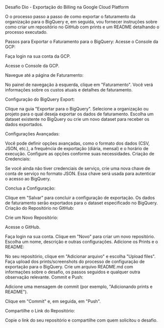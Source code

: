 

Desafio Dio - Exportação do Billing na Google Cloud Platform


O o processo passo a passo de como exportar o faturamento da organização para o BigQuery e, em seguida, vou fornecer instruções sobre como criar um repositório no GitHub com prints e um README detalhando o processo executado.

Passos para Exportar o Faturamento para o BigQuery:
Acesse o Console da GCP:

Faça login na sua conta da GCP.

Acesse o Console da GCP.

Navegue até a página de Faturamento:


No painel de navegação à esquerda, clique em "Faturamento".
Você verá informações sobre os custos atuais e detalhes de faturamento.

Configuração do BigQuery Export:

Clique na guia "Exportar para o BigQuery".
Selecione a organização ou projeto para o qual deseja exportar os dados de faturamento.
Escolha um dataset existente no BigQuery ou crie um novo dataset para receber os dados exportados.

Configurações Avançadas:

Você pode definir opções avançadas, como o formato dos dados (CSV, JSON, etc.), a frequência de exportação (diária, mensal) e o horário de execução.
Configure as opções conforme suas necessidades.
Criação de Credenciais:

Se você ainda não tiver credenciais de serviço, crie uma nova chave de conta de serviço no formato JSON.
Essa chave será usada para autenticar o acesso ao BigQuery.

Conclua a Configuração:

Clique em "Salvar" para concluir a configuração de exportação.
Os dados de faturamento serão exportados para o dataset especificado no BigQuery.
Criação do Repositório no GitHub:

Crie um Novo Repositório:

Acesse o GitHub.

Faça login na sua conta.
Clique em "Novo" para criar um novo repositório.
Escolha um nome, descrição e outras configurações.
Adicione os Prints e o README:

No seu repositório, clique em "Adicionar arquivo" e escolha "Upload files".
Faça upload dos prints/screenshots do processo de configuração de exportação para o BigQuery.
Crie um arquivo README.md com informações sobre o desafio, os passos seguidos e qualquer outra observação relevante.
Commit e Push:

Adicione uma mensagem de commit (por exemplo, "Adicionando prints e README").

Clique em "Commit" e, em seguida, em "Push".

Compartilhe o Link do Repositório:

Copie o link do seu repositório e compartilhe com quem solicitou o desafio.
